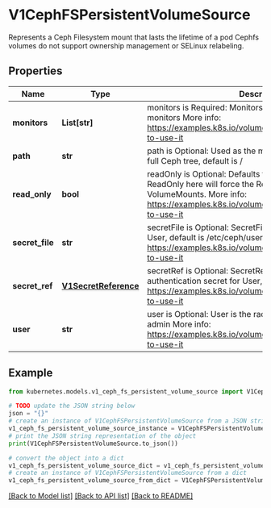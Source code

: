 # V1CephFSPersistentVolumeSource

Represents a Ceph Filesystem mount that lasts the lifetime of a pod Cephfs volumes do not support ownership management or SELinux relabeling.

## Properties

Name | Type | Description | Notes
------------ | ------------- | ------------- | -------------
**monitors** | **List[str]** | monitors is Required: Monitors is a collection of Ceph monitors More info: https://examples.k8s.io/volumes/cephfs/README.md#how-to-use-it | 
**path** | **str** | path is Optional: Used as the mounted root, rather than the full Ceph tree, default is / | [optional] 
**read_only** | **bool** | readOnly is Optional: Defaults to false (read/write). ReadOnly here will force the ReadOnly setting in VolumeMounts. More info: https://examples.k8s.io/volumes/cephfs/README.md#how-to-use-it | [optional] 
**secret_file** | **str** | secretFile is Optional: SecretFile is the path to key ring for User, default is /etc/ceph/user.secret More info: https://examples.k8s.io/volumes/cephfs/README.md#how-to-use-it | [optional] 
**secret_ref** | [**V1SecretReference**](V1SecretReference.md) | secretRef is Optional: SecretRef is reference to the authentication secret for User, default is empty. More info: https://examples.k8s.io/volumes/cephfs/README.md#how-to-use-it | [optional] 
**user** | **str** | user is Optional: User is the rados user name, default is admin More info: https://examples.k8s.io/volumes/cephfs/README.md#how-to-use-it | [optional] 

## Example

```python
from kubernetes.models.v1_ceph_fs_persistent_volume_source import V1CephFSPersistentVolumeSource

# TODO update the JSON string below
json = "{}"
# create an instance of V1CephFSPersistentVolumeSource from a JSON string
v1_ceph_fs_persistent_volume_source_instance = V1CephFSPersistentVolumeSource.from_json(json)
# print the JSON string representation of the object
print(V1CephFSPersistentVolumeSource.to_json())

# convert the object into a dict
v1_ceph_fs_persistent_volume_source_dict = v1_ceph_fs_persistent_volume_source_instance.to_dict()
# create an instance of V1CephFSPersistentVolumeSource from a dict
v1_ceph_fs_persistent_volume_source_from_dict = V1CephFSPersistentVolumeSource.from_dict(v1_ceph_fs_persistent_volume_source_dict)
```
[[Back to Model list]](../README.md#documentation-for-models) [[Back to API list]](../README.md#documentation-for-api-endpoints) [[Back to README]](../README.md)



